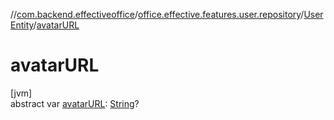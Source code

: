 //[com.backend.effectiveoffice](../../../index.md)/[office.effective.features.user.repository](../index.md)/[UserEntity](index.md)/[avatarURL](avatar-u-r-l.md)

# avatarURL

[jvm]\
abstract var [avatarURL](avatar-u-r-l.md): [String](https://kotlinlang.org/api/latest/jvm/stdlib/kotlin/-string/index.html)?
